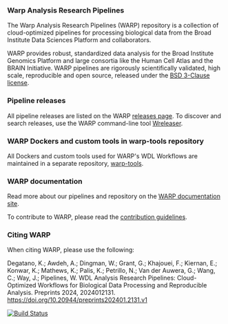 
### Warp Analysis Research Pipelines

The Warp Analysis Research Pipelines (WARP) repository is a collection of cloud-optimized pipelines for processing biological data from the Broad Institute Data Sciences Platform and collaborators.

WARP provides robust, standardized data analysis for the Broad Institute Genomics Platform and large consortia like the Human Cell Atlas and the BRAIN Initiative. WARP pipelines are rigorously scientifically validated, high scale, reproducible and open source, released under the [BSD 3-Clause license](https://github.com/broadinstitute/warp/blob/master/LICENSE).

### Pipeline releases 
All pipeline releases are listed on the WARP [releases page](https://github.com/broadinstitute/warp/releases). To discover and search releases, use the WARP command-line tool [Wreleaser](https://github.com/broadinstitute/warp/tree/develop/wreleaser).

### WARP Dockers and custom tools in warp-tools repository
All Dockers and custom tools used for WARP's WDL Workflows are maintained in a separate repository, [warp-tools](https://github.com/broadinstitute/warp-tools). 

### WARP documentation

Read more about our pipelines and repository on the [WARP documentation site](https://broadinstitute.github.io/warp/).

To contribute to WARP, please read the [contribution guidelines](https://broadinstitute.github.io/warp/docs/contribution/README).

### Citing WARP

When citing WARP, please use the following:

Degatano, K.; Awdeh, A.; Dingman, W.; Grant, G.; Khajouei, F.; Kiernan, E.; Konwar, K.; Mathews, K.; Palis, K.; Petrillo, N.; Van der Auwera, G.; Wang, C.; Way, J.; Pipelines, W. WDL Analysis Research Pipelines: Cloud-Optimized Workflows for Biological Data Processing and Reproducible Analysis. Preprints 2024, 2024012131. https://doi.org/10.20944/preprints202401.2131.v1

[![Build Status](https://img.shields.io/github/workflow/status/broadinstitute/warp/Deploy%20WARP%20Website?label=Website&logo=github&style=flat-square)](https://github.com/broadinstitute/warp/actions?query=workflow%3A%22Deploy+WARP+Website%22)
